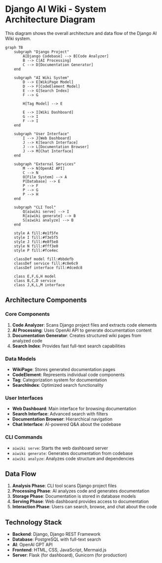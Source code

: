 # Django AI Wiki - System Architecture Diagram

This diagram shows the overall architecture and data flow of the Django AI Wiki system.

```mermaid
graph TB
    subgraph "Django Project"
        A[Django Codebase] --> B[Code Analyzer]
        B --> C[AI Processing]
        C --> D[Documentation Generator]
    end
    
    subgraph "AI Wiki System"
        D --> E[WikiPage Model]
        D --> F[CodeElement Model]
        E --> G[Search Index]
        F --> G
        
        H[Tag Model] --> E
        
        E --> I[Wiki Dashboard]
        G --> I
        F --> I
    end
    
    subgraph "User Interface"
        I --> J[Web Dashboard]
        J --> K[Search Interface]
        J --> L[Documentation Browser]
        J --> M[Chat Interface]
    end
    
    subgraph "External Services"
        M --> N[OpenAI API]
        C --> N
        O[File System] --> A
        P[Database] --> E
        P --> F
        P --> G
        P --> H
    end
    
    subgraph "CLI Tool"
        Q[aiwiki serve] --> I
        R[aiwiki generate] --> B
        S[aiwiki analyze] --> B
    end
    
    style A fill:#e1f5fe
    style I fill:#f3e5f5
    style J fill:#e8f5e8
    style N fill:#fff3e0
    style P fill:#fce4ec
    
    classDef model fill:#bbdefb
    classDef service fill:#c8e6c9
    classDef interface fill:#dcedc8
    
    class E,F,G,H model
    class B,C,D service
    class J,K,L,M interface
```

## Architecture Components

### Core Components

1. **Code Analyzer**: Scans Django project files and extracts code elements
2. **AI Processing**: Uses OpenAI API to generate documentation content
3. **Documentation Generator**: Creates structured wiki pages from analyzed code
4. **Search Index**: Provides fast full-text search capabilities

### Data Models

- **WikiPage**: Stores generated documentation pages
- **CodeElement**: Represents individual code components
- **Tag**: Categorization system for documentation
- **SearchIndex**: Optimized search functionality

### User Interfaces

- **Web Dashboard**: Main interface for browsing documentation
- **Search Interface**: Advanced search with filters
- **Documentation Browser**: Hierarchical navigation
- **Chat Interface**: AI-powered Q&A about the codebase

### CLI Commands

- `aiwiki serve`: Starts the web dashboard server
- `aiwiki generate`: Generates documentation from codebase
- `aiwiki analyze`: Analyzes code structure and dependencies

## Data Flow

1. **Analysis Phase**: CLI tool scans Django project files
2. **Processing Phase**: AI analyzes code and generates documentation
3. **Storage Phase**: Documentation is stored in database models
4. **Serving Phase**: Web dashboard provides access to documentation
5. **Interaction Phase**: Users can search, browse, and chat about the code

## Technology Stack

- **Backend**: Django, Django REST Framework
- **Database**: PostgreSQL with full-text search
- **AI**: OpenAI GPT API
- **Frontend**: HTML, CSS, JavaScript, Mermaid.js
- **Server**: Flask (for dashboard), Gunicorn (for production)

